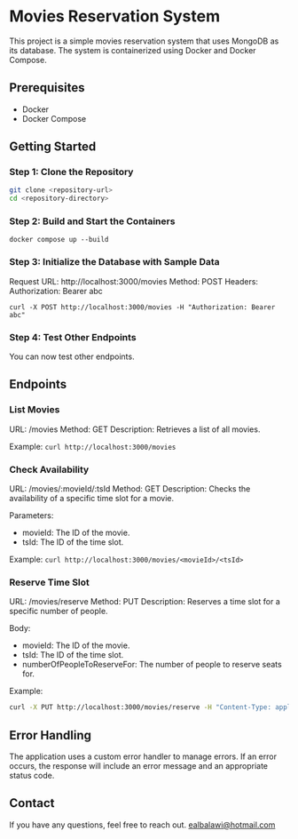 # Movies Reservation System

This project is a simple movies reservation system that uses MongoDB as its database. The system is containerized using Docker and Docker Compose.

## Prerequisites

- Docker
- Docker Compose

## Getting Started

### Step 1: Clone the Repository

```sh
git clone <repository-url>
cd <repository-directory>
```

### Step 2: Build and Start the Containers

``` docker compose up --build ```

### Step 3: Initialize the Database with Sample Data

Request
    URL: http://localhost:3000/movies
    Method: POST
    Headers:
    Authorization: Bearer abc

``` curl -X POST http://localhost:3000/movies -H "Authorization: Bearer abc" ```

### Step 4: Test Other Endpoints

You can now test other endpoints.


## Endpoints

### List Movies
URL: /movies
Method: GET
Description: Retrieves a list of all movies.

Example:
``` curl http://localhost:3000/movies ```

### Check Availability
URL: /movies/:movieId/:tsId
Method: GET
Description: Checks the availability of a specific time slot for a movie.

Parameters:
- movieId: The ID of the movie.
- tsId: The ID of the time slot.

Example:
``` curl http://localhost:3000/movies/<movieId>/<tsId> ```

### Reserve Time Slot
URL: /movies/reserve
Method: PUT
Description: Reserves a time slot for a specific number of people.

Body:
- movieId: The ID of the movie.
- tsId: The ID of the time slot.
- numberOfPeopleToReserveFor: The number of people to reserve seats for.

Example:
```sh 
curl -X PUT http://localhost:3000/movies/reserve -H "Content-Type: application/json" -d '{"movieId": "<movieId>", "tsId": "<tsId>", "numberOfPeopleToReserveFor": <number>}'
 ```

## Error Handling
The application uses a custom error handler to manage errors. If an error occurs, the response will include an error message and an appropriate status code.

## Contact
If you have any questions, feel free to reach out.
ealbalawi@hotmail.com

